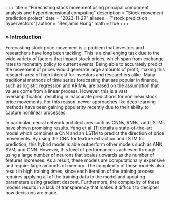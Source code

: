 +++
title = "Forecasting stock movement using principal component analysis and hyperdimensional computing"
description = "Stock movement prediction project"
date = "2023-11-27"
aliases = ["stock prediction hypervectors"]
author = "Benjamin Hong"
math = true
+++

### » Introduction
Forecasting stock price movement is a problem that investors and researchers have long been tackling. This is a challenging task due to the wide variety of factors that impact stock prices, which span from exchange rates to monetary policy to current events. Being able to accurately predict the movement of prices would generate large amounts of profit, making this research area of high interest for investors and researchers alike. Many traditional methods of time series forecasting that are popular in finance, such as logistic regression and ARIMA, are based on the assumption that values come from a linear process. However, this is a vast oversimplification, resulting in inaccurate predictions for nonlinear stock price movements. For this reason, newer approaches like deep learning methods have been gaining popularity recently due to their ability to capture nonlinear processes.

In particular, neural network architectures such as CNNs, RNNs, and LSTMs have shown promising results. Yang et al. [1] details a state-of-the-art model which combines a CNN and an LSTM to predict the direction of price movements. By using the CNN for feature extraction and LSTM for prediction, this hybrid model is able outperform other models such as ANN, SVM, and CNN. However, this level of performance is achieved through using a large number of neurons that scales upwards as the number of features increases. As a result, these models are computationally expensive and require large amounts of memory. The complexity of these models also result in high training times, since each iteration of the training process requires applying all of the training data to the model and updating parameters using gradient descent. Furthermore, the complexity of these models results in a lack of transparency that makes it difficult to decipher how decisions are made.


### 